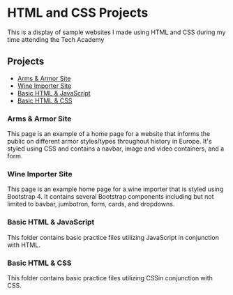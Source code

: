 # HTML and CSS Projects
 This is a display of sample websites I made using HTML and CSS during my time attending the Tech Academy

## Projects
- [Arms & Armor Site](#arms-&-armor-site)
- [Wine Importer Site](#wine-importer-site)
- [Basic HTML & JavaScript](#basic-html-&-javascript)
- [Basic HTML & CSS](basic-html-&-css)

### Arms & Armor Site
This page is an example of a home page for a website that informs the public on different armor styles/types throughout history in Europe. It's styled using CSS and contains a navbar, image and video containers, and a form. 

### Wine Importer Site
This page is an example home page for a wine importer that is styled using Bootstrap 4. It contains several Bootstrap components including but not limited to bavbar, jumbotron, form, cards, and dropdowns. 

### Basic HTML & JavaScript
This folder contains basic practice files utilizing JavaScript in conjunction with HTML. 

### Basic HTML & CSS
This folder contains basic practice files utilizing CSSin conjunction with CSS.  
